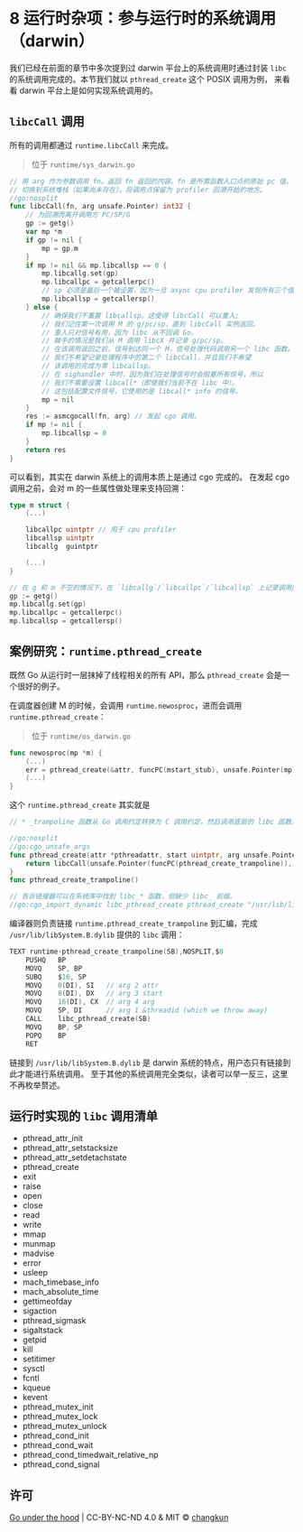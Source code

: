 # 8 运行时杂项：参与运行时的系统调用（darwin）

我们已经在前面的章节中多次提到过 darwin 平台上的系统调用时通过封装
`libc` 的系统调用完成的。本节我们就以 `pthread_create` 这个 POSIX 调用为例，
来看看 darwin 平台上是如何实现系统调用的。

## `libcCall` 调用

所有的调用都通过 `runtime.libcCall` 来完成。

> 位于 `runtime/sys_darwin.go`

```go
// 用 arg 作为参数调用 fn。返回 fn 返回的内容。fn 是所需函数入口点的原始 pc 值。
// 切换到系统堆栈（如果尚未存在）。将调用点保留为 profiler 回溯开始的地方。
//go:nosplit
func libcCall(fn, arg unsafe.Pointer) int32 {
	// 为回溯而离开调用方 PC/SP/G
	gp := getg()
	var mp *m
	if gp != nil {
		mp = gp.m
	}
	if mp != nil && mp.libcallsp == 0 {
		mp.libcallg.set(gp)
		mp.libcallpc = getcallerpc()
		// sp 必须是最后一个被设置，因为一旦 async cpu profiler 发现所有三个值都非零，就会使用它们
		mp.libcallsp = getcallersp()
	} else {
		// 确保我们不重置 libcallsp。这使得 libcCall 可以重入;
		// 我们记住第一次调用 M 的 g/pc/sp，直到 libcCall 实例返回。
		// 重入只对信号有用，因为 libc 从不回调 Go。
		// 棘手的情况是我们从 M 调用 libcX 并记录 g/pc/sp。
		// 在该调用返回之前，信号到达同一个 M，信号处理代码调用另一个 libc 函数。
		// 我们不希望记录处理程序中的第二个 libcCall，并且我们不希望
		// 该调用的完成为零 libcallsp。
		// 在 sighandler 中时，因为我们在处理信号时会阻塞所有信号，所以
		// 我们不需要设置 libcall*（即使我们当前不在 libc 中）。
		// 这包括配置文件信号，它使用的是 libcall* info 的信号。
		mp = nil
	}
	res := asmcgocall(fn, arg) // 发起 cgo 调用。
	if mp != nil {
		mp.libcallsp = 0
	}
	return res
}
```

可以看到，其实在 darwin 系统上的调用本质上是通过 cgo 完成的。
在发起 cgo 调用之前，会对 m 的一些属性做处理来支持回溯：

```go
type m struct {
	(...)

	libcallpc uintptr // 用于 cpu profiler
	libcallsp uintptr
	libcallg  guintptr

	(...)
}

// 在 g 和 m 不空的情况下，在 `libcallg`/`libcallpc`/`libcallsp` 上记录调用回溯信息
gp := getg()
mp.libcallg.set(gp)
mp.libcallpc = getcallerpc()
mp.libcallsp = getcallersp()
```

## 案例研究：`runtime.pthread_create`

既然 Go 从运行时一层抹掉了线程相关的所有 API，那么 `pthread_create` 会是一个很好的例子。

在调度器创建 M 的时候，会调用 `runtime.newosproc`，进而会调用 `runtime.pthread_create`：

> 位于 `runtime/os_darwin.go`

```go
func newosproc(mp *m) {
	(...)
	err = pthread_create(&attr, funcPC(mstart_stub), unsafe.Pointer(mp))
	(...)
}
```

这个 `runtime.pthread_create` 其实就是

```go
// * _trampoline 函数从 Go 调用约定转换为 C 调用约定，然后调用底层的 libc 函数。它们在 sys_darwin_$ARCH.s 中定义。

//go:nosplit
//go:cgo_unsafe_args
func pthread_create(attr *pthreadattr, start uintptr, arg unsafe.Pointer) int32 {
	return libcCall(unsafe.Pointer(funcPC(pthread_create_trampoline)), unsafe.Pointer(&attr))
}
func pthread_create_trampoline()

// 告诉链接器可以在系统库中找到 libc_* 函数，但缺少 libc_ 前缀。
//go:cgo_import_dynamic libc_pthread_create pthread_create "/usr/lib/libSystem.B.dylib"
```

编译器则负责链接 `runtime.pthread_create_trampoline` 到汇编，完成 `/usr/lib/libSystem.B.dylib` 
提供的 `libc` 调用：

```c
TEXT runtime·pthread_create_trampoline(SB),NOSPLIT,$0
	PUSHQ	BP
	MOVQ	SP, BP
	SUBQ	$16, SP
	MOVQ	0(DI), SI	// arg 2 attr
	MOVQ	8(DI), DX	// arg 3 start
	MOVQ	16(DI), CX	// arg 4 arg
	MOVQ	SP, DI		// arg 1 &threadid (which we throw away)
	CALL	libc_pthread_create(SB)
	MOVQ	BP, SP
	POPQ	BP
	RET
```

链接到 `/usr/lib/libSystem.B.dylib` 是 darwin 系统的特点，用户态只有链接到此才能进行系统调用。
至于其他的系统调用完全类似，读者可以举一反三，这里不再枚举赘述。

## 运行时实现的 `libc` 调用清单

- pthread_attr_init
- pthread_attr_setstacksize
- pthread_attr_setdetachstate
- pthread_create
- exit
- raise
- open
- close
- read
- write
- mmap
- munmap
- madvise
- error
- usleep
- mach_timebase_info
- mach_absolute_time
- gettimeofday
- sigaction
- pthread_sigmask
- sigaltstack
- getpid
- kill
- setitimer
- sysctl
- fcntl
- kqueue
- kevent
- pthread_mutex_init
- pthread_mutex_lock
- pthread_mutex_unlock
- pthread_cond_init
- pthread_cond_wait
- pthread_cond_timedwait_relative_np
- pthread_cond_signal

## 许可

[Go under the hood](https://github.com/changkun/go-under-the-hood) | CC-BY-NC-ND 4.0 & MIT &copy; [changkun](https://changkun.de)

